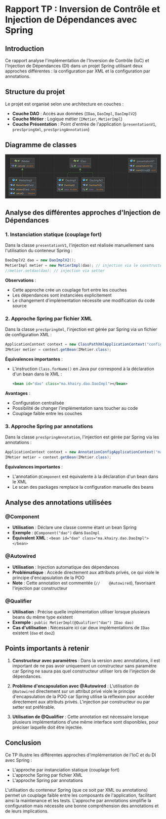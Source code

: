 # Rapport TP : Inversion de Contrôle et Injection de Dépendances avec Spring

## Introduction

Ce rapport analyse l'implémentation de l'Inversion de Contrôle (IoC) et l'Injection de Dépendances (DI) dans un projet Spring utilisant deux approches différentes : la configuration par XML et la configuration par annotations.

## Structure du projet

Le projet est organisé selon une architecture en couches :

- **Couche DAO** : Accès aux données (`IDao`, `DaoImpl`, `DaoImplV2`)
- **Couche Métier** : Logique métier (`IMetier`, `MetierImpl`)
- **Couche Présentation** : Point d'entrée de l'application (`presentationV1`, `presSpringXml`, `presSpringAnnotation`)

## Diagramme de classes

<img src="src/main/resources/spr.PNG">

## Analyse des différentes approches d'Injection de Dépendances

### 1. Instanciation statique (couplage fort)

Dans la classe `presentationV1`, l'injection est réalisée manuellement sans l'utilisation du conteneur Spring :

```java
DaoImplV2 dao = new DaoImplV2();
MetierImpl metier = new MetierImpl(dao); // injection via le constructeur
//metier.setdao(dao); // injection via setter
```

**Observations** :
- Cette approche crée un couplage fort entre les couches
- Les dépendances sont instanciées explicitement
- Le changement d'implémentation nécessite une modification du code source

### 2. Approche Spring par fichier XML

Dans la classe `presSpringXml`, l'injection est gérée par Spring via un fichier de configuration XML :

```java
ApplicationContext context = new ClassPathXmlApplicationContext("config.xml");
IMetier metier = context.getBean(IMetier.class);
```

**Équivalences importantes** :
- L'instruction `Class.forName()` en Java pur correspond à la déclaration d'un bean dans le XML :
  ```xml
  <bean id="dao" class="ma.khairy.dao.DaoImpl"></bean>
  ```

**Avantages** :
- Configuration centralisée
- Possibilité de changer l'implémentation sans toucher au code
- Couplage faible entre les couches

### 3. Approche Spring par annotations

Dans la classe `presSpringAnnotation`, l'injection est gérée par Spring via les annotations :

```java
ApplicationContext context = new AnnotationConfigApplicationContext("ma.khairy");
IMetier metier = context.getBean(IMetier.class);
```

**Équivalences importantes** :
- L'annotation `@Component` est équivalente à la déclaration d'un bean dans le XML
- Le scan des packages remplace la configuration manuelle des beans

## Analyse des annotations utilisées

### @Component
- **Utilisation** : Déclare une classe comme étant un bean Spring
- **Exemple** : `@Component("dao")` dans `DaoImpl`
- **Équivalent XML** : `<bean id="dao" class="ma.khairy.dao.DaoImpl"></bean>`

### @Autowired
- **Utilisation** : Injection automatique des dépendances
- **Problématique** : Accède directement aux attributs privés, ce qui viole le principe d'encapsulation de la POO
- **Note** : Cette annotation est commentée (`//    @Autowired`), favorisant l'injection par constructeur

### @Qualifier
- **Utilisation** : Précise quelle implémentation utiliser lorsque plusieurs beans du même type existent
- **Exemple** : `public MetierImpl(@Qualifier("dao") IDao dao)`
- **Cas d'utilisation** : Nécessaire ici car deux implémentations de `IDao` existent (`dao` et `dao2`)

## Points importants à retenir

1. **Constructeur avec paramètres** : Dans la version avec annotations, il est important de ne pas avoir uniquement un constructeur sans paramètre car Spring ne saura pas quel constructeur utiliser lors de l'injection de dépendances.

2. **Problème d'encapsulation avec @Autowired** : L'utilisation de `@Autowired` directement sur un attribut privé viole le principe d'encapsulation de la POO car Spring utilise la réflexion pour accéder directement aux attributs privés. L'injection par constructeur ou par setter est préférable.

3. **Utilisation de @Qualifier** : Cette annotation est nécessaire lorsque plusieurs implémentations d'une même interface sont disponibles, pour préciser laquelle doit être injectée.

## Conclusion

Ce TP illustre les différentes approches d'implémentation de l'IoC et du DI avec Spring :
- L'approche par instanciation statique (couplage fort)
- L'approche Spring par fichier XML
- L'approche Spring par annotations

L'utilisation du conteneur Spring (que ce soit par XML ou annotations) permet un couplage faible entre les composants de l'application, facilitant ainsi la maintenance et les tests. L'approche par annotations simplifie la configuration mais nécessite une bonne compréhension des annotations et de leurs implications.
